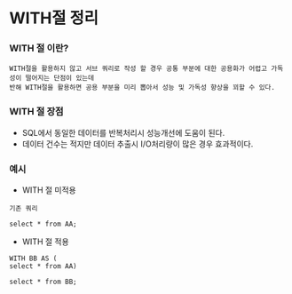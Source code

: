 # WITH절 정리

### WITH 절 이란?
```
WITH절을 활용하지 않고 서브 쿼리로 작성 할 경우 공통 부분에 대한 공용화가 어렵고 가독성이 떨어지는 단점이 있는데 
반해 WITH절을 활용하면 공용 부분을 미리 뽑아서 성능 및 가독성 향상을 꾀할 수 있다.
```

### WITH 절 장점
- SQL에서 동일한 데이터를 반복처리시 성능개선에 도움이 된다.
- 데이터 건수는 적지만 데이터 추출시 I/O처리량이 많은 경우 효과적이다.


### 예시

- WITH 절 미적용
```
기존 쿼리

select * from AA;
```

- WITH 절 적용
```
WITH BB AS (
select * from AA)

select * from BB;
```
